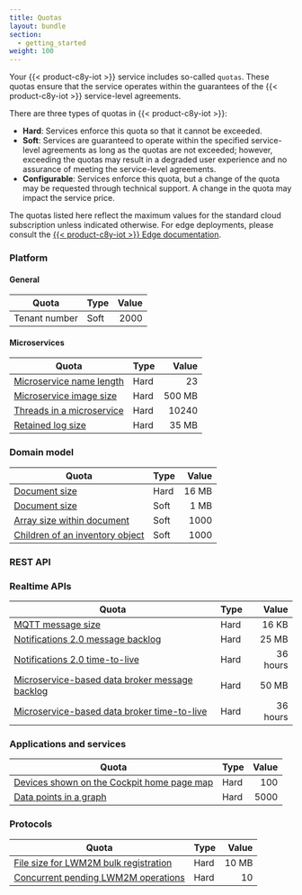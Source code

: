 ```yaml
---
title: Quotas
layout: bundle
section:
  - getting_started
weight: 100
---
```


Your {{< product-c8y-iot >}} service includes so-called ``quotas``. These quotas ensure that the service operates within the guarantees of the {{< product-c8y-iot >}} service-level agreements.

There are three types of quotas in {{< product-c8y-iot >}}:

* **Hard**: Services enforce this quota so that it cannot be exceeded.
* **Soft**: Services are guaranteed to operate within the specified service-level agreements as long as the quotas are not exceeded; however, exceeding the quotas may result in a degraded user experience and no assurance of meeting the service-level agreements.
* **Configurable**: Services enforce this quota, but a change of the quota may be requested through technical support. A change in the quota may impact the service price.

The quotas listed here reflect the maximum values for the standard cloud subscription unless indicated otherwise. For edge deployments, please consult the [{{< product-c8y-iot >}} Edge documentation](/edge).

### Platform

#### General

|Quota|Type|Value|
|----|----|---:|
|Tenant number|Soft|2000|

#### Microservices

|Quota|Type|Value|
|----|----|---:|
|[Microservice name length](/microservice-sdk/general-aspects/#packing)|Hard|23|
|[Microservice image size](/standard-tenant/ecosystem/#to-add-a-microservice-as-custom-application)|Hard|500 MB|
|[Threads in a microservice](/microservice-sdk/general-aspects/#images-and-containers)|Hard|10240|
|[Retained log size](/standard-tenant/ecosystem/#log-files)|Hard|35 MB|


### Domain model

|Quota|Type|Value|
|----|----|---:|
|[Document size](/concepts/domain-model/#fragments)|Hard|16 MB|
|[Document size](/concepts/domain-model/#fragments)|Soft|1 MB|
|[Array size within document](/concepts/domain-model/#fragments)|Soft|1000|
|[Children of an inventory object](/concepts/domain-model/#fragments)|Soft|1000|


### REST API

### Realtime APIs

|Quota|Type|Value|
|----|----|---:|
|[MQTT message size](/device-integration/mqtt/)|Hard|16 KB|
|[Notifications 2.0 message backlog](/change-logs/?#cumulocity-undefined-advance-notice-of-reduced-storage-limits-for-notifications-2.0-and-microservice-based-data-broker)|Hard|25 MB|
|[Notifications 2.0 time-to-live](/change-logs/?#cumulocity-undefined-advance-notice-of-reduced-storage-limits-for-notifications-2.0-and-microservice-based-data-broker)|Hard|36 hours|
|[Microservice-based data broker message backlog](/change-logs/?#cumulocity-undefined-advance-notice-of-reduced-storage-limits-for-notifications-2.0-and-microservice-based-data-broker)|Hard|50 MB|
|[Microservice-based data broker time-to-live](/change-logs/?#cumulocity-undefined-advance-notice-of-reduced-storage-limits-for-notifications-2.0-and-microservice-based-data-broker)|Hard|36 hours|







### Applications and services

|Quota|Type|Value|
|----|----|---:|
|[Devices shown on the Cockpit home page map](/cockpit/home-dashboard/)|Hard|100|
|[Data points in a graph](/device-management-application/viewing-device-details/#measurements)|Hard|5000|



### Protocols

|Quota|Type|Value|
|----|----|---:|
|[File size for LWM2M bulk registration](/protocol-integration/lwm2m/#bulk-device-registration)|Hard|10 MB|
|[Concurrent pending LWM2M operations](/protocol-integration/lwm2m/#device-operations-handling)|Hard|10|
